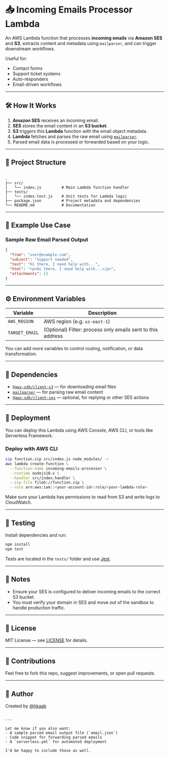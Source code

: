 # 📥 Incoming Emails Processor Lambda

An AWS Lambda function that processes **incoming emails** via **Amazon SES** and **S3**, extracts content and metadata using `mailparser`, and can trigger downstream workflows.

Useful for:
- Contact forms
- Support ticket systems
- Auto-responders
- Email-driven workflows

---

## 🛠️ How It Works

1. **Amazon SES** receives an incoming email.
2. **SES** stores the email content in an **S3 bucket**.
3. **S3** triggers this **Lambda** function with the email object metadata.
4. **Lambda** fetches and parses the raw email using [`mailparser`](https://nodemailer.com/extras/mailparser/).
5. Parsed email data is processed or forwarded based on your logic.

---

## 📁 Project Structure

```

.
├── src/
│   └── index.js         # Main Lambda function handler
├── tests/
│   └── index.test.js    # Unit tests for Lambda logic
├── package.json         # Project metadata and dependencies
└── README.md            # Documentation

````

---

## 🧪 Example Use Case

### Sample Raw Email Parsed Output

```json
{
  "from": "user@example.com",
  "subject": "Support needed",
  "text": "Hi there, I need help with...",
  "html": "<p>Hi there, I need help with...</p>",
  "attachments": []
}
````

---

## ⚙️ Environment Variables

| Variable       | Description                                                 |
| -------------- | ----------------------------------------------------------- |
| `AWS_REGION`   | AWS region (e.g. `us-east-1`)                               |
| `TARGET_EMAIL` | (Optional) Filter: process only emails sent to this address |

You can add more variables to control routing, notification, or data transformation.

---

## 🧰 Dependencies

* [`@aws-sdk/client-s3`](https://www.npmjs.com/package/@aws-sdk/client-s3) — for downloading email files
* [`mailparser`](https://www.npmjs.com/package/mailparser) — for parsing raw email content
* [`@aws-sdk/client-ses`](https://www.npmjs.com/package/@aws-sdk/client-ses) — optional, for replying or other SES actions

---

## 🚀 Deployment

You can deploy this Lambda using AWS Console, AWS CLI, or tools like Serverless Framework.

### Deploy with AWS CLI

```bash
zip function.zip src/index.js node_modules/ -r
aws lambda create-function \
  --function-name incoming-emails-processor \
  --runtime nodejs18.x \
  --handler src/index.handler \
  --zip-file fileb://function.zip \
  --role arn:aws:iam::<your-account-id>:role/<your-lambda-role>
```

Make sure your Lambda has permissions to read from S3 and write logs to CloudWatch.

---

## 🧪 Testing

Install dependencies and run:

```bash
npm install
npm test
```

Tests are located in the `tests/` folder and use [Jest](https://jestjs.io/).

---

## 📝 Notes

* Ensure your SES is configured to deliver incoming emails to the correct S3 bucket.
* You must verify your domain in SES and move out of the sandbox to handle production traffic.

---

## 📄 License

MIT License — see [LICENSE](./LICENSE) for details.

---

## 🙌 Contributions

Feel free to fork this repo, suggest improvements, or open pull requests.

---

## 👤 Author

Created by [@hkaab](https://github.com/hkaab)

```

---

Let me know if you also want:
- A sample parsed email output file (`email.json`)
- Code snippet for forwarding parsed emails
- A `serverless.yml` for automated deployment

I'd be happy to include those as well.
```
